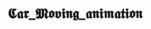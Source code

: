 # 𝕮𝖆𝖗_𝕸𝖔𝖛𝖎𝖓𝖌_𝖆𝖓𝖎𝖒𝖆𝖙𝖎𝖔𝖓

<!-- <img src="https://user-images.githubusercontent.com/96183163/201740591-bc4a6c82-8646-4c5f-9806-2b2047ac7b67.png"/> -->
